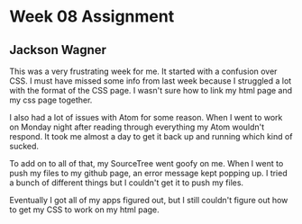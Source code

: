 # Week 08 Assignment

## Jackson Wagner

This was a very frustrating week for me. It started with a confusion over CSS. I must have missed some info from last week because I struggled a lot with the format of the CSS page. I wasn't sure how to link my html page and my css page together.

I also had a lot of issues with Atom for some reason. When I went to work on Monday night after reading through everything my Atom wouldn't respond. It took me almost a day to get it back up and running which kind of sucked.

To add on to all of that, my SourceTree went goofy on me. When I went to push my files to my github page, an error message kept popping up. I tried a bunch of different things but I couldn't get it to push my files.

Eventually I got all of my apps figured out, but I still couldn't figure out how to get my CSS to work on my html page. 
